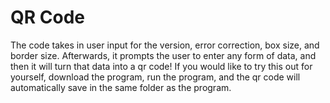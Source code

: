 # QR Code

The code takes in user input for the version, error correction, box size, and border size. Afterwards, it prompts the user to enter any form of data, and then it will turn that data into a qr code! If you would like to try this out for yourself, download the program, run the program, and the qr code will automatically save in the same folder as the program.
